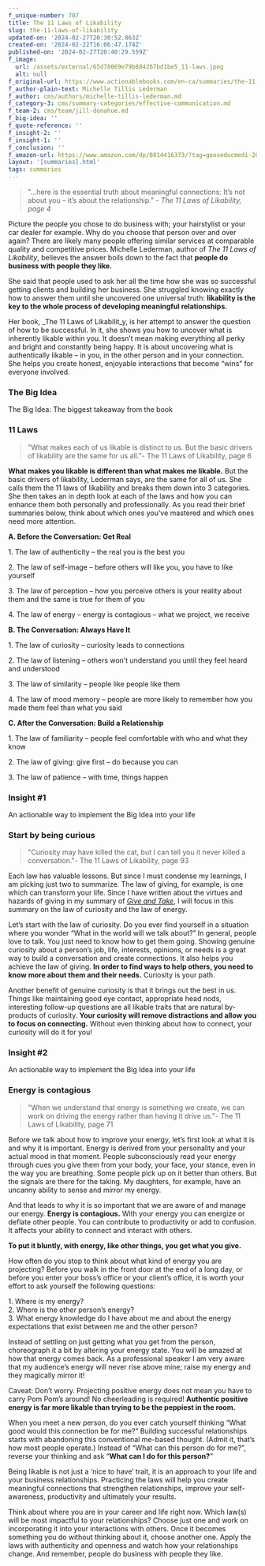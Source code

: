 ```yaml
---
f_unique-number: 707
title: The 11 Laws of Likability
slug: the-11-laws-of-likability
updated-on: '2024-02-27T20:30:52.863Z'
created-on: '2024-02-22T16:06:47.174Z'
published-on: '2024-02-27T20:40:29.559Z'
f_image:
  url: /assets/external/65d78069e79b884267bd1be5_11-laws.jpeg
  alt: null
f_original-url: https://www.actionablebooks.com/en-ca/summaries/the-11-laws-of-likability/
f_author-plain-text: Michelle Tillis Lederman
f_author: cms/authors/michelle-tillis-lederman.md
f_category-3: cms/summary-categories/effective-communication.md
f_team-2: cms/team/jill-donahue.md
f_big-idea: ''
f_quote-reference: ''
f_insight-2: ''
f_insight-1: ''
f_conclusion: ''
f_amazon-url: https://www.amazon.com/dp/0814416373/?tag=gooseducmedi-20
layout: '[summaries].html'
tags: summaries
---
```


> "…here is the essential truth about meaningful connections: It’s not about you – it’s about the relationship." _\- The 11 Laws of Likability, page 4_

Picture the people you chose to do business with; your hairstylist or your car dealer for example. Why do you choose that person over and over again? There are likely many people offering similar services at comparable quality and competitive prices. Michelle Lederman, author of _The 11 Laws of Likability_, believes the answer boils down to the fact that **people do business with people they like.**

She said that people used to ask her all the time how she was so successful getting clients and building her business. She struggled knowing exactly how to answer them until she uncovered one universal truth: **likability is the key to the whole process of developing meaningful relationships.**

Her book, _The 11 Laws of Likabilit_y, is her attempt to answer the question of how to be successful. In it, she shows you how to uncover what is inherently likable within you. It doesn’t mean making everything all perky and bright and constantly being happy. It is about uncovering what is authentically likable – in you, in the other person and in your connection. She helps you create honest, enjoyable interactions that become “wins” for everyone involved.

### The Big Idea

The Big Idea: The biggest takeaway from the book

### 11 Laws

> "What makes each of us likable is distinct to us. But the basic drivers of likability are the same for us all."- The 11 Laws of Likability, page 6

**What makes you likable is different than what makes me likable.** But the basic drivers of likability, Lederman says, are the same for all of us. She calls them the 11 laws of likability and breaks them down into 3 categories. She then takes an in depth look at each of the laws and how you can enhance them both personally and professionally. As you read their brief summaries below, think about which ones you’ve mastered and which ones need more attention.

**A. Before the Conversation: Get Real**

1\. The law of authenticity – the real you is the best you

2\. The law of self-image – before others will like you, you have to like yourself

3\. The law of perception – how you perceive others is your reality about them and the same is true for them of you

4\. The law of energy – energy is contagious – what we project, we receive

**B. The Conversation: Always Have It**

1\. The law of curiosity – curiosity leads to connections

2\. The law of listening – others won’t understand you until they feel heard and understood

3\. The law of similarity – people like people like them

4\. The law of mood memory – people are more likely to remember how you made them feel than what you said

**C. After the Conversation: Build a Relationship**

1\. The law of familiarity – people feel comfortable with who and what they know

2\. The law of giving: give first – do because you can

3\. The law of patience – with time, things happen

### Insight #1

An actionable way to implement the Big Idea into your life

### Start by being curious

> "Curiosity may have killed the cat, but I can tell you it never killed a conversation."- The 11 Laws of Likability, page 93

Each law has valuable lessons. But since I must condense my learnings, I am picking just two to summarize. The law of giving, for example, is one which can transform your life. Since I have written about the virtues and hazards of giving in my summary of [_Give and Take_](http://actionablebooks.com/summaries/give-and-take/), I will focus in this summary on the law of curiosity and the law of energy.

Let’s start with the law of curiosity. Do you ever find yourself in a situation where you wonder “What in the world will we talk about?” In general, people love to talk. You just need to know how to get them going. Showing genuine curiosity about a person’s job, life, interests, opinions, or needs is a great way to build a conversation and create connections. It also helps you achieve the law of giving. **In order to find ways to help others, you need to know more about them and their needs.** Curiosity is your path.

Another benefit of genuine curiosity is that it brings out the best in us. Things like maintaining good eye contact, appropriate head nods, interesting follow-up questions are all likable traits that are natural by-products of curiosity. **Your curiosity will remove distractions and allow you to focus on connecting.** Without even thinking about how to connect, your curiosity will do it for you!

### Insight #2

An actionable way to implement the Big Idea into your life

### Energy is contagious

> "When we understand that energy is something we create, we can work on driving the energy rather than having it drive us."- The 11 Laws of Likability, page 71

Before we talk about how to improve your energy, let’s first look at what it is and why it is important. Energy is derived from your personality and your actual mood in that moment. People subconsciously read your energy through cues you give them from your body, your face, your stance, even in the way you are breathing. Some people pick up on it better than others. But the signals are there for the taking. My daughters, for example, have an uncanny ability to sense and mirror my energy.

And that leads to why it is so important that we are aware of and manage our energy. **Energy is contagious.** With your energy you can energize or deflate other people. You can contribute to productivity or add to confusion. It affects your ability to connect and interact with others.

**To put it bluntly, with energy, like other things, you get what you give.**

How often do you stop to think about what kind of energy you are projecting? Before you walk in the front door at the end of a long day, or before you enter your boss’s office or your client’s office, it is worth your effort to ask yourself the following questions:

1\. Where is my energy?  
2\. Where is the other person’s energy?  
3\. What energy knowledge do I have about me and about the energy expectations that exist between me and the other person?

Instead of settling on just getting what you get from the person, choreograph it a bit by altering your energy state. You will be amazed at how that energy comes back. As a professional speaker I am very aware that my audience’s energy will never rise above mine; raise my energy and they magically mirror it!

Caveat: Don’t worry. Projecting positive energy does not mean you have to carry Pom Pom’s around! No cheerleading is required! **Authentic positive energy is far more likable than trying to be the peppiest in the room.**

When you meet a new person, do you ever catch yourself thinking “What good would this connection be for me?” Building successful relationships starts with abandoning this conventional me-based thought. (Admit it, that’s how most people operate.) Instead of “What can this person do for me?”, reverse your thinking and ask “**What can I do for this person?**”

Being likable is not just a ‘nice to have’ trait, it is an approach to your life and your business relationships. Practicing the laws will help you create meaningful connections that strengthen relationships, improve your self-awareness, productivity and ultimately your results.

Think about where you are in your career and life right now. Which law(s) will be most impactful to your relationships? Choose just one and work on incorporating it into your interactions with others. Once it becomes something you do without thinking about it, choose another one. Apply the laws with authenticity and openness and watch how your relationships change. And remember, people do business with people they like.
